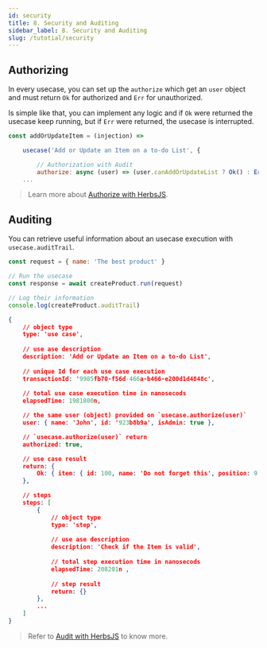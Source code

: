 ```yaml
---
id: security
title: 8. Security and Auditing
sidebar_label: 8. Security and Auditing
slug: /tutotial/security
---
```


## Authorizing

In every usecase, you can set up the `authorize` which get an `user` object and must return `Ok` for authorized and `Err` for unauthorized.

Is simple like that, you can implement any logic and if `Ok` were returned the usecase keep running, but if `Err` were returned, the usecase is interrupted.

```js
const addOrUpdateItem = (injection) =>

    usecase('Add or Update an Item on a to-do List', {

        // Authorization with Audit
        authorize: async (user) => (user.canAddOrUpdateList ? Ok() : Err()),
    ...
```

> Learn more about [Authorize with HerbsJS](../usecase/features#authorize).

## Auditing

You can retrieve useful information about an usecase execution with `usecase.auditTrail`.

```js
const request = { name: 'The best product' }

// Run the usecase
const response = await createProduct.run(request)

// Log their information
console.log(createProduct.auditTrail)
```

```json
{
    // object type
    type: 'use case',
    
    // use ase description
    description: 'Add or Update an Item on a to-do List',
    
    // unique Id for each use case execution
    transactionId: '9985fb70-f56d-466a-b466-e200d1d4848c', 
    
    // total use case execution time in nanosecods
    elapsedTime: 1981800n, 

    // the same user (object) provided on `usecase.authorize(user)`
    user: { name: 'John', id: '923b8b9a', isAdmin: true },

    // `usecase.authorize(user)` return
    authorized: true,

    // use case result
    return: {
        Ok: { item: { id: 100, name: 'Do not forget this', position: 9 } }
    },

    // steps
    steps: [
        { 
            // object type
            type: 'step', 
            
            // use ase description
            description: 'Check if the Item is valid', 
            
            // total step execution time in nanosecods
            elapsedTime: 208201n , 
            
            // step result
            return: {} 
        },
        ...
    ]
}
```

> Refer to [Audit with HerbsJS](../usecase/features#audit) to know more.

